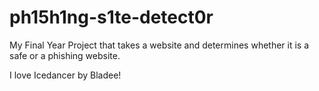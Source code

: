 # ph15h1ng-s1te-detect0r
My Final Year Project that takes a website and determines whether it is a safe or a phishing website. 

I love Icedancer by Bladee!
